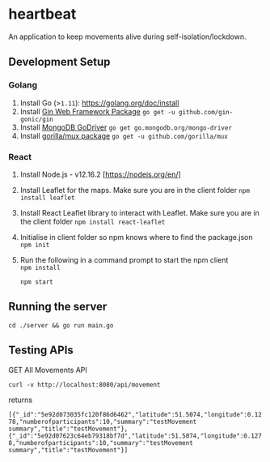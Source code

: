 # heartbeat
An application to keep movements alive during self-isolation/lockdown.
## Development Setup
### Golang
1. Install Go (>`1.11`): https://golang.org/doc/install
2. Install [Gin Web Framework Package](https://github.com/gin-gonic/gin)
```go get -u github.com/gin-gonic/gin```
3. Install [MongoDB GoDriver](https://github.com/mongodb/mongo-go-driver)
```go get go.mongodb.org/mongo-driver```
4. Install [gorilla/mux package](https://github.com/gorilla/mux)
```go get -u github.com/gorilla/mux```


### React
1. Install Node.js - v12.16.2 [https://nodejs.org/en/]
2. Install Leaflet for the maps. Make sure you are in the client folder
   ```npm install leaflet```
3. Install React Leaflet library to interact with Leaflet.  Make sure you are in the client folder
   ```npm install react-leaflet```
4. Initialise in client folder so npm knows where to find the package.json
   ```npm init```
5. Run the following in a command prompt to start the npm client  
   ```npm install```
   
   ```npm start```
   
   
## Running the server
```cd ./server && go run main.go```

## Testing APIs
GET All Movements API

```curl -v http://localhost:8080/api/movement```

returns

````[{"_id":"5e92d073035fc120f86d6462","latitude":51.5074,"longitude":0.1278,"numberofparticipants":10,"summary":"testMovement summary","title":"testMovement"},{"_id":"5e92d07623c64eb79318bf7d","latitude":51.5074,"longitude":0.1278,"numberofparticipants":10,"summary":"testMovement summary","title":"testMovement"}]````
